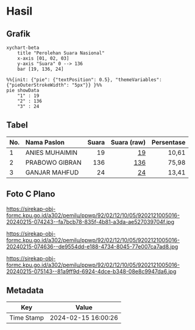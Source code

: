# Hasil

## Grafik

```mermaid
xychart-beta
    title "Perolehan Suara Nasional"
    x-axis [01, 02, 03]
    y-axis "Suara" 0 --> 136
    bar [19, 136, 24]
```

```mermaid
%%{init: {"pie": {"textPosition": 0.5}, "themeVariables": {"pieOuterStrokeWidth": "5px"}} }%%
pie showData
    "1" : 19
    "2" : 136
    "3" : 24
```

## Tabel

| No. | Nama Paslon    | Suara | Suara (raw) | Persentase |
|:--- |:-------------- | -----:| -----------:| ----------:|
| 1   | ANIES MUHAIMIN | 19    | [19][p-1]   | 10,61      |
| 2   | PRABOWO GIBRAN | 136   | [136][p-2]  | 75,98      |
| 3   | GANJAR MAHFUD  | 24    | [24][p-3]   | 13,41      |


[p-1]: https://github.com/gigit-pemilu/pemilu-2024/blob/main/pilpres/hitung-suara/sub/92-papua-barat/sub/02-manokwari/sub/12-manokwari-barat/sub/1005-padarni/sub/016-tps/sub/paslon-1.txt
[p-2]: https://github.com/gigit-pemilu/pemilu-2024/blob/main/pilpres/hitung-suara/sub/92-papua-barat/sub/02-manokwari/sub/12-manokwari-barat/sub/1005-padarni/sub/016-tps/sub/paslon-2.txt
[p-3]: https://github.com/gigit-pemilu/pemilu-2024/blob/main/pilpres/hitung-suara/sub/92-papua-barat/sub/02-manokwari/sub/12-manokwari-barat/sub/1005-padarni/sub/016-tps/sub/paslon-3.txt

## Foto C Plano

https://sirekap-obj-formc.kpu.go.id/a302/pemilu/ppwp/92/02/12/10/05/9202121005016-20240215-074243--fa7bcb78-835f-4b81-a3da-ae527039704f.jpg

https://sirekap-obj-formc.kpu.go.id/a302/pemilu/ppwp/92/02/12/10/05/9202121005016-20240215-074636--de9554dd-e188-4734-8045-77e007ca7ad8.jpg

https://sirekap-obj-formc.kpu.go.id/a302/pemilu/ppwp/92/02/12/10/05/9202121005016-20240215-075143--81a9ff9d-6924-4dce-b348-08e8c9947da6.jpg


## Metadata

| Key        | Value               |
| ---------- | ------------------- |
| Time Stamp | 2024-02-15 16:00:26 |



